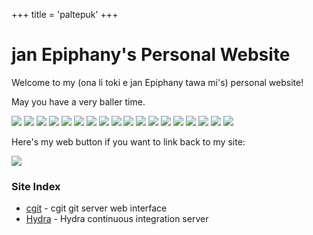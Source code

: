 +++
title = 'paltepuk'
+++

# jan Epiphany's Personal Website

Welcome to my (ona li toki e jan Epiphany tawa mi's) personal website!

May you have a very baller time.

[![](/buttons/landchad.net.gif)](https://landchad.net)
[![](/buttons/based.cooking.gif)](https://based.cooking)
[![](/buttons/gorescript.github.io.gif)](https://gorescript.github.io/classic/play)
[![](/buttons/gnu.org-emacs.gif)](https://www.gnu.org/software/emacs)
[![](/buttons/shmage.xyz.gif)](https://shmage.xyz)
[![](/buttons/geti2p.net.gif)](https://geti2p.net)
[![](/buttons/keepassxc.org.gif)](https://keepassxc.org)
[![](/buttons/librewolf.net.gif)](https://librewolf.net)
[![](/buttons/torproject.org.gif)](https://torproject.org)
[![](/buttons/gnu.org.gif)](https://gnu.org)
[![](/buttons/kde.org.gif)](https://kde.org)
[![](/buttons/ublockorigin.com.gif)](https://ublockorigin.com)
[![](/buttons/debian.org.gif)](https://debian.org)
[![](/buttons/cozynet.org.gif)](https://cozynet.org)
[![](/buttons/lain.angelic-trust.net.gif)](https://lain.angelic-trust.net)
[![](/buttons/nergen.net.gif)](https://nergen.net)
[![](/buttons/getimiskon.xyz.gif)](https://getimiskon.xyz)
[![](/buttons/wiby.me.gif)](https://wiby.me)

Here's my web button if you want to link back to my site:

![](/buttons/paltepuk.gif)

### Site Index

- [cgit](/cgit) - cgit git server web interface
- [Hydra](/hydra) - Hydra continuous integration server
